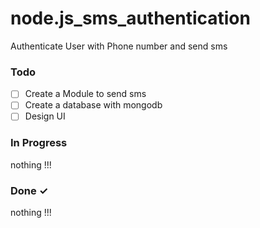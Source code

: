 # node.js_sms_authentication
Authenticate User with Phone number and send sms


### Todo

- [ ] Create a Module to send sms
- [ ] Create a database with mongodb
- [ ] Design UI

### In Progress
nothing !!!

### Done ✓
nothing !!!
    